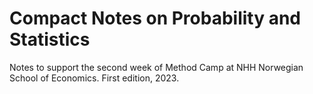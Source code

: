 # Compact Notes on Probability and Statistics

Notes to support the second week of Method Camp at NHH Norwegian School of Economics. First edition, 2023.
